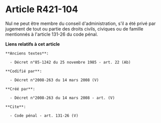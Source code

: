 # Article R421-104

Nul ne peut être membre du conseil d'administration, s'il a été privé par jugement de tout ou partie des droits civils,
civiques ou de famille mentionnés à l'article 131-26 du code pénal.

**Liens relatifs à cet article**

	**Anciens textes**:

	  - Décret n°85-1242 du 25 novembre 1985 - art. 22 (Ab)

	**Codifié par**:

	  - Décret n°2008-263 du 14 mars 2008 (V)

	**Créé par**:

	  - Décret n°2008-263 du 14 mars 2008 - art. (V)

	**Cite**:

	  - Code pénal - art. 131-26 (V)
